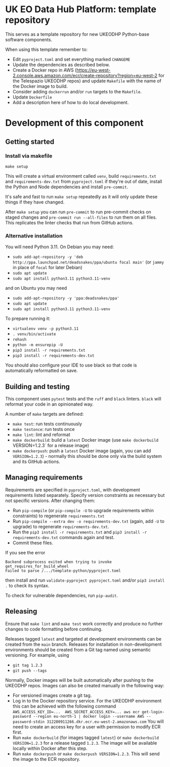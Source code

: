 # UK EO Data Hub Platform: template repository

This serves as a template repository for new UKEODHP Python-base software components.

When using this template remember to:
* Edit `pyproject.toml` and set everything marked `CHANGEME`
* Update the dependencies as described below.
* Create a Docker repo in AWS (https://eu-west-2.console.aws.amazon.com/ecr/create-repository?region=eu-west-2 for
  the Telespazio UKEODHP repos) and update `Makefile` with the name of the Docker image to build.
* Consider adding `dockerrun` and/or `run` targets to the `Makefile`.
* Update `Dockerfile`
* Add a description here of how to do local development.

# Development of this component

## Getting started

### Install via makefile

```commandline
make setup
```

This will create a virtual environment called `venv`, build `requirements.txt` and
`requirements-dev.txt` from `pyproject.toml` if they're out of date, install the Python
and Node dependencies and install `pre-commit`.

It's safe and fast to run `make setup` repeatedly as it will only update these things if
they have changed.

After `make setup` you can run `pre-commit` to run pre-commit checks on staged changes and
`pre-commit run --all-files` to run them on all files. This replicates the linter checks that
run from GitHub actions.


### Alternative installation

You will need Python 3.11. On Debian you may need:
* `sudo add-apt-repository -y 'deb http://ppa.launchpad.net/deadsnakes/ppa/ubuntu focal main'` (or `jammy` in place of `focal` for later Debian)
* `sudo apt update`
* `sudo apt install python3.11 python3.11-venv`

and on Ubuntu you may need
* `sudo add-apt-repository -y 'ppa:deadsnakes/ppa'`
* `sudo apt update`
* `sudo apt install python3.11 python3.11-venv`

To prepare running it:

* `virtualenv venv -p python3.11`
* `. venv/bin/activate`
* `rehash`
* `python -m ensurepip -U`
* `pip3 install -r requirements.txt`
* `pip3 install -r requirements-dev.txt`

You should also configure your IDE to use black so that code is automatically reformatted on save.

## Building and testing

This component uses `pytest` tests and the `ruff` and `black` linters. `black` will reformat your code in an
opinionated way.

A number of `make` targets are defined:
* `make test`: run tests continuously
* `make testonce`: run tests once
* `make lint`: lint and reformat
* `make dockerbuild`: build a `latest` Docker image (use `make dockerbuild `VERSION=1.2.3` for a release image)
* `make dockerpush`: push a `latest` Docker image (again, you can add `VERSION=1.2.3`) - normally this should be done
  only via the build system and its GitHub actions.

## Managing requirements

Requirements are specified in `pyproject.toml`, with development requirements listed separately. Specify version
constraints as necessary but not specific versions. After changing them:

* Run `pip-compile` (or `pip-compile -U` to upgrade requirements within constraints) to regenerate `requirements.txt`
* Run `pip-compile --extra dev -o requirements-dev.txt` (again, add `-U` to upgrade) to regenerate
  `requirements-dev.txt`.
* Run the `pip3 install -r requirements.txt` and `pip3 install -r requirements-dev.txt` commands again and test.
* Commit these files.

If you see the error

```commandline
Backend subprocess exited when trying to invoke get_requires_for_build_wheel
Failed to parse /.../template-python/pyproject.toml
```

then install and run `validate-pyproject pyproject.toml` and/or `pip3 install .` to check its syntax.

To check for vulnerable dependencies, run `pip-audit`.

## Releasing

Ensure that `make lint` and `make test` work correctly and produce no further changes to code formatting before
continuing.

Releases tagged `latest` and targeted at development environments can be created from the `main` branch. Releases for
installation in non-development environments should be created from a Git tag named using semantic versioning. For
example, using

* `git tag 1.2.3`
* `git push --tags`

Normally, Docker images will be built automatically after pushing to the UKEODHP repos. Images can also be created
manually in the following way:

* For versioned images create a git tag.
* Log in to the Docker repository service. For the UKEODHP environment this can be achieved with the following command
  ```AWS_ACCESS_KEY_ID=...  AWS_SECRET_ACCESS_KEY=... aws ecr get-login-password --region eu-north-1 | docker login --username AWS --password-stdin 312280911266.dkr.ecr.eu-west-2.amazonaws.com```
  You will need to create an access key for a user with permission to modify ECR first.
* Run `make dockerbuild` (for images tagged `latest`) or `make dockerbuild VERSION=1.2.3` for a release tagged `1.2.3`.
  The image will be available locally within Docker after this step.
* Run `make dockerpush` or `make dockerpush VERSION=1.2.3`. This will send the image to the ECR repository.
